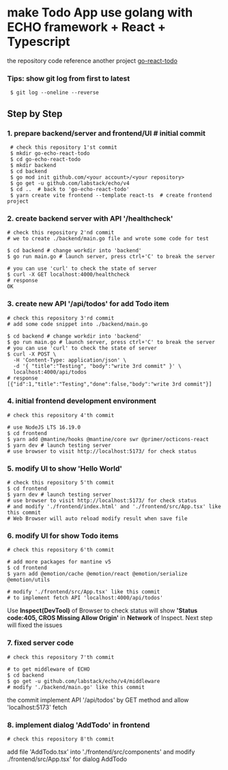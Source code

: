 make Todo App use golang with ECHO framework + React + Typescript
===

the repository code reference another project [go-react-todo](https://github.com/KunYi/go-react-todo)

### Tips: show git log from first to latest
```
 $ git log --oneline --reverse
```

## Step by Step

### 1. prepare backend/server and frontend/UI  # initial commit
```
 # check this repository 1'st commit
 $ mkdir go-echo-react-todo
 $ cd go-echo-react-todo
 $ mkdir backend
 $ cd backend
 $ go mod init github.com/<your account>/<your repository>
 $ go get -u github.com/labstack/echo/v4
 $ cd ..  # back to 'go-echo-react-todo'
 $ yarn create vite frontend --template react-ts  # create frontend project
```

### 2. create backend server with API '/healthcheck'
```
# check this repository 2'nd commit
# we to create ./backend/main.go file and wrote some code for test

$ cd backend # change workdir into 'backend'
$ go run main.go # launch server, press ctrl+'C' to break the server

# you can use 'curl' to check the state of server
$ curl -X GET localhost:4000/healthcheck
# response
OK
```

### 3. create new API '/api/todos' for add Todo item
```
# check this repository 3'rd commit
# add some code snippet into ./backend/main.go

$ cd backend # change workdir into 'backend'
$ go run main.go # launch server, press ctrl+'C' to break the server
# you can use 'curl' to check the state of server
$ curl -X POST \
  -H 'Content-Type: application/json' \
  -d '{ "title":"Testing", "body":"write 3rd commit" }' \
  localhost:4000/api/todos
# response
[{"id":1,"title":"Testing","done":false,"body":"write 3rd commit"}]
```
### 4. initial frontend development environment
```
# check this repository 4'th commit

# use NodeJS LTS 16.19.0
$ cd frontend
$ yarn add @mantine/hooks @mantine/core swr @primer/octicons-react
$ yarn dev # launch testing server
# use browser to visit http://localhost:5173/ for check status
```
### 5. modify UI to show 'Hello World'
```
# check this repository 5'th commit
$ cd frontend
$ yarn dev # launch testing server
# use browser to visit http://localhost:5173/ for check status
# and modify './frontend/index.html' and './frontend/src/App.tsx' like this commit
# Web Browser will auto reload modify result when save file
```
### 6. modify UI for show Todo items
```
# check this repository 6'th commit

# add more packages for mantine v5
$ cd frontend
$ yarn add @emotion/cache @emotion/react @emotion/serialize @emotion/utils

# modify './frontend/src/App.tsx' like this commit
# to implement fetch API 'localhost:4000/api/todos'
```
Use **Inspect(DevTool)** of Browser to check status
will show **'Status code:405, CROS Missing Allow Origin'** in **Network** of Inspect.
Next step will fixed the issues

### 7. fixed server code
```
# check this repository 7'th commit

# to get middleware of ECHO
$ cd backend
$ go get -u github.com/labstack/echo/v4/middleware
# modify './backend/main.go' like this commit
```
the commit implement API '/api/todos' by GET method and allow 'localhost:5173' fetch

### 8. implement dialog 'AddTodo' in frontend
```
# check this repository 8'th commit
```
add file 'AddTodo.tsx' into './frontend/src/components' and modify ./frontend/src/App.tsx' for dialog AddTodo
